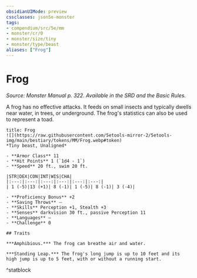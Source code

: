 ```yaml
---
obsidianUIMode: preview
cssclasses: json5e-monster
tags:
- compendium/src/5e/mm
- monster/cr/0
- monster/size/tiny
- monster/type/beast
aliases: ["Frog"]
---
```

# Frog
*Source: Monster Manual p. 322. Available in the SRD and the Basic Rules.*  

A frog has no effective attacks. It feeds on small insects and typically dwells near water, in trees, or underground. The frog's statistics can also be used to represent a toad.

```ad-statblock
title: Frog
![](https://raw.githubusercontent.com/5etools-mirror-2/5etools-img/main/bestiary/tokens/MM/Frog.webp#token)
*Tiny beast, Unaligned*

- **Armor Class** 11 
- **Hit Points** 1 (`1d4 - 1`)
- **Speed** 20 ft., swim 20 ft.

|STR|DEX|CON|INT|WIS|CHA|
|:---:|:---:|:---:|:---:|:---:|:---:|
| 1 (-5)|13 (+1)| 8 (-1)| 1 (-5)| 8 (-1)| 3 (-4)|

- **Proficiency Bonus** +2
- **Saving Throws** ⏤
- **Skills** Perception +1, Stealth +3
- **Senses** darkvision 30 ft., passive Perception 11
- **Languages** —
- **Challenge** 0

## Traits

***Amphibious.*** The frog can breathe air and water.

***Standing Leap.*** The frog's long jump is up to 10 feet and its high jump is up to 5 feet, with or without a running start.
```
^statblock